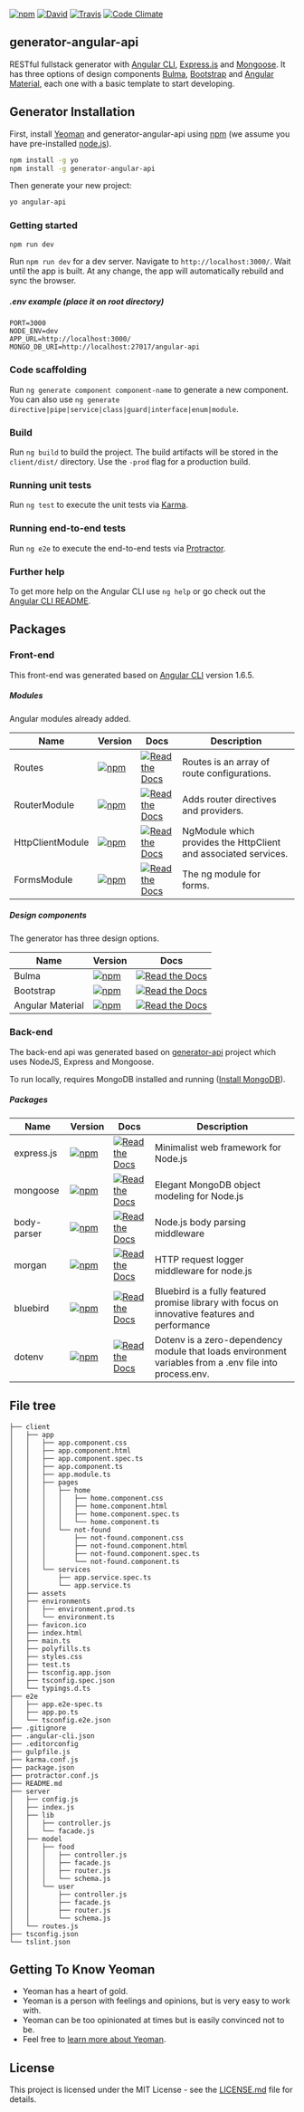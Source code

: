 
[![npm](https://img.shields.io/npm/v/npm.svg?style=flat-square)](https://www.npmjs.com/package/generator-angular-api) [![David](https://img.shields.io/david/expressjs/express.svg?style=flat-square)](https://david-dm.org/amimaro/generator-angular-api) [![Travis](https://img.shields.io/travis/rust-lang/rust.svg?style=flat-square)](https://travis-ci.org/amimaro/generator-angular-api) [![Code Climate](https://img.shields.io/codeclimate/github/kabisaict/flow.svg?style=flat-square)](https://codeclimate.com/github/amimaro/generator-angular-api/maintainability)

## generator-angular-api

RESTful fullstack generator with [Angular CLI](https://github.com/angular/angular-cli), [Express.js](https://expressjs.com) and [Mongoose](https://mongoosejs.com).
It has three options of design components [Bulma](https://bulma.io/), [Bootstrap](https://getbootstrap.com/) and [Angular Material](https://material.angular.io/), each one with a basic template to start developing.

## Generator Installation

First, install [Yeoman](http://yeoman.io) and generator-angular-api using [npm](https://www.npmjs.com/) (we assume you have pre-installed [node.js](https://nodejs.org/)).

```bash
npm install -g yo
npm install -g generator-angular-api
```

Then generate your new project:

```bash
yo angular-api
```

### Getting started

```bash
npm run dev
```

Run `npm run dev` for a dev server. Navigate to `http://localhost:3000/`. Wait until the app is built. At any change, the app will automatically rebuild and sync the browser.

##### .env example (place it on root directory)
```
PORT=3000
NODE_ENV=dev
APP_URL=http://localhost:3000/
MONGO_DB_URI=http://localhost:27017/angular-api
```

### Code scaffolding

Run `ng generate component component-name` to generate a new component. You can also use `ng generate directive|pipe|service|class|guard|interface|enum|module`.

### Build

Run `ng build` to build the project. The build artifacts will be stored in the `client/dist/` directory. Use the `-prod` flag for a production build.

### Running unit tests

Run `ng test` to execute the unit tests via [Karma](https://karma-runner.github.io).

### Running end-to-end tests

Run `ng e2e` to execute the end-to-end tests via [Protractor](http://www.protractortest.org/).

### Further help

To get more help on the Angular CLI use `ng help` or go check out the [Angular CLI README](https://github.com/angular/angular-cli/blob/master/README.md).


## Packages

### Front-end

This front-end was generated based on [Angular CLI](https://github.com/angular/angular-cli) version 1.6.5.

##### Modules

Angular modules already added.

| Name             | Version                                                                                                         | Docs                                                                                                                | Description                                                     |
| ---------------- | --------------------------------------------------------------------------------------------------------------- | ------------------------------------------------------------------------------------------------------------------- | --------------------------------------------------------------- |
| Routes           | [![npm](https://img.shields.io/npm/v/npm.svg?style=flat-square)](https://www.npmjs.com/package/@angular/router) | [![Read the Docs](https://img.shields.io/readthedocs/pip.svg)](https://angular.io/api/router/Routes)                | Routes is an array of route configurations.                     |
| RouterModule     | [![npm](https://img.shields.io/npm/v/npm.svg?style=flat-square)](https://www.npmjs.com/package/@angular/router) | [![Read the Docs](https://img.shields.io/readthedocs/pip.svg)](https://angular.io/api/router/RouterModule)          | Adds router directives and providers.                           |
| HttpClientModule | [![npm](https://img.shields.io/npm/v/npm.svg?style=flat-square)](https://www.npmjs.com/package/@angular/common) | [![Read the Docs](https://img.shields.io/readthedocs/pip.svg)](https://angular.io/api/common/http/HttpClientModule) | NgModule which provides the HttpClient and associated services. |
| FormsModule      | [![npm](https://img.shields.io/npm/v/npm.svg?style=flat-square)](https://www.npmjs.com/package/@angular/forms)  | [![Read the Docs](https://img.shields.io/readthedocs/pip.svg)](https://angular.io/api/forms/FormsModule)            | The ng module for forms.                                        |

##### Design components

The generator has three design options.

| Name             | Version                                                                                         | Docs                                                                                                                            |
| ---------------- | ----------------------------------------------------------------------------------------------- | ------------------------------------------------------------------------------------------------------------------------------- |
| Bulma            | [![npm](https://img.shields.io/npm/v/npm.svg?style=flat-square)](https://www.npmjs.com/package/bulma)             | [![Read the Docs](https://img.shields.io/readthedocs/pip.svg?style=flat-square)](https://bulma.io/documentation/overview/start/)                  |
| Bootstrap        | [![npm](https://img.shields.io/npm/v/npm.svg?style=flat-square)](https://www.npmjs.com/package/bootstrap)         | [![Read the Docs](https://img.shields.io/readthedocs/pip.svg?style=flat-square)](https://getbootstrap.com/docs/4.0/getting-started/introduction/) |
| Angular Material | [![npm](https://img.shields.io/npm/v/npm.svg?style=flat-square)](https://www.npmjs.com/package/@angular/material) | [![Read the Docs](https://img.shields.io/readthedocs/pip.svg?style=flat-square)](https://material.angular.io/components/categories)               |

### Back-end

The back-end api was generated based on [generator-api](https://github.com/ndelvalle/generator-api) project which uses NodeJS, Express and Mongoose.

To run locally, requires MongoDB installed and running ([Install MongoDB](https://docs.mongodb.com/manual/installation/)).

##### Packages

| Name        | Version                                                                                                     | Docs                                                                                                                       | Description                                                                                            |
| ----------- | ----------------------------------------------------------------------------------------------------------- | -------------------------------------------------------------------------------------------------------------------------- | ------------------------------------------------------------------------------------------------------ |
| express.js  | [![npm](https://img.shields.io/npm/v/npm.svg?style=flat-square)](https://www.npmjs.com/package/express)     | [![Read the Docs](https://img.shields.io/readthedocs/pip.svg?style=flat-square)](https://expressjs.com/)                   | Minimalist web framework for Node.js                                                                   |
| mongoose    | [![npm](https://img.shields.io/npm/v/npm.svg?style=flat-square)](https://www.npmjs.com/package/mongoose)    | [![Read the Docs](https://img.shields.io/readthedocs/pip.svg?style=flat-square)](http://mongoosejs.com/docs/guide.html)    | Elegant MongoDB object modeling for Node.js                                                            |
| body-parser | [![npm](https://img.shields.io/npm/v/npm.svg?style=flat-square)](https://www.npmjs.com/package/body-parser) | [![Read the Docs](https://img.shields.io/readthedocs/pip.svg?style=flat-square)](https://github.com/expressjs/body-parser) | Node.js body parsing middleware                                                                        |
| morgan      | [![npm](https://img.shields.io/npm/v/npm.svg?style=flat-square)](https://www.npmjs.com/package/morgan)      | [![Read the Docs](https://img.shields.io/readthedocs/pip.svg?style=flat-square)](https://github.com/expressjs/morgan)      | HTTP request logger middleware for node.js                                                             |
| bluebird    | [![npm](https://img.shields.io/npm/v/npm.svg?style=flat-square)](https://www.npmjs.com/package/bluebird)    | [![Read the Docs](https://img.shields.io/readthedocs/pip.svg?style=flat-square)](https://github.com/petkaantonov/bluebird) | Bluebird is a fully featured promise library with focus on innovative features and performance         |
| dotenv      | [![npm](https://img.shields.io/npm/v/npm.svg?style=flat-square)](https://www.npmjs.com/package/dotenv)      | [![Read the Docs](https://img.shields.io/readthedocs/pip.svg?style=flat-square)](https://github.com/motdotla/dotenv)       | Dotenv is a zero-dependency module that loads environment variables from a .env file into process.env. |

## File tree
```
├── client
│   ├── app
│   │   ├── app.component.css
│   │   ├── app.component.html
│   │   ├── app.component.spec.ts
│   │   ├── app.component.ts
│   │   ├── app.module.ts
│   │   ├── pages
│   │   │   ├── home
│   │   │   │   ├── home.component.css
│   │   │   │   ├── home.component.html
│   │   │   │   ├── home.component.spec.ts
│   │   │   │   └── home.component.ts
│   │   │   └── not-found
│   │   │       ├── not-found.component.css
│   │   │       ├── not-found.component.html
│   │   │       ├── not-found.component.spec.ts
│   │   │       └── not-found.component.ts
│   │   └── services
│   │       ├── app.service.spec.ts
│   │       └── app.service.ts
│   ├── assets
│   ├── environments
│   │   ├── environment.prod.ts
│   │   └── environment.ts
│   ├── favicon.ico
│   ├── index.html
│   ├── main.ts
│   ├── polyfills.ts
│   ├── styles.css
│   ├── test.ts
│   ├── tsconfig.app.json
│   ├── tsconfig.spec.json
│   └── typings.d.ts
├── e2e
│   ├── app.e2e-spec.ts
│   ├── app.po.ts
│   └── tsconfig.e2e.json
├── .gitignore
├── .angular-cli.json
├── .editorconfig
├── gulpfile.js
├── karma.conf.js
├── package.json
├── protractor.conf.js
├── README.md
├── server
│   ├── config.js
│   ├── index.js
│   ├── lib
│   │   ├── controller.js
│   │   └── facade.js
│   ├── model
│   │   ├── food
│   │   │   ├── controller.js
│   │   │   ├── facade.js
│   │   │   ├── router.js
│   │   │   └── schema.js
│   │   └── user
│   │       ├── controller.js
│   │       ├── facade.js
│   │       ├── router.js
│   │       └── schema.js
│   └── routes.js
├── tsconfig.json
└── tslint.json
```

## Getting To Know Yeoman

 * Yeoman has a heart of gold.
 * Yeoman is a person with feelings and opinions, but is very easy to work with.
 * Yeoman can be too opinionated at times but is easily convinced not to be.
 * Feel free to [learn more about Yeoman](http://yeoman.io/).

## License

This project is licensed under the MIT License - see the [LICENSE.md](LICENSE.md) file for details.
